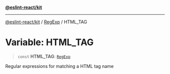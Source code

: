 [**@eslint-react/kit**](../../../../README.md)

***

[@eslint-react/kit](../../../../README.md) / [RegExp](../README.md) / HTML\_TAG

# Variable: HTML\_TAG

> `const` **HTML\_TAG**: [`RegExp`](https://developer.mozilla.org/docs/Web/JavaScript/Reference/Global_Objects/RegExp)

Regular expressions for matching a HTML tag name
